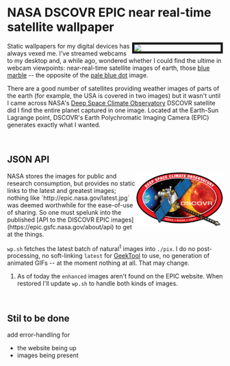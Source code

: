 # NASA DSCOVR EPIC near real-time satellite wallpaper

<img src="./images/dscvr_epic.gif" align="right" width="40%" border="5">

Static wallpapers for my digital devices has always vexed me. I've streamed webcams to my desktop and, a while ago, wondered whether I could find the ultime in webcam viewpoints: near-real-time satellite images of earth, those [blue marble](https://en.wikipedia.org/wiki/The_Blue_Marble) -- the opposite of the [pale blue dot](https://en.wikipedia.org/wiki/Pale_Blue_Dot) image.

There are a good number of satellites providing weather images of parts of the earth (for example, the USA is covered in two images) but it wasn't until I came across NASA's [Deep Space Climate Observatory](https://en.wikipedia.org/wiki/Deep_Space_Climate_Observatory) DSCOVR satellite did I find the entire planet captured in one image. Located at the Earth-Sun Lagrange point, DSCOVR's Earth Polychromatic Imaging Camera (EPIC) generates exactly what I wanted.

<br clear="right">

## JSON API

<img src="./images/DSCOVR-Logo_NOAA_NASA_USAF.png" align="right" width="40%">
NASA stores the images for public and research consumption, but provides no static links to the latest and greatest images; nothing like `http://epic.nasa.gov/latest.jpg` was deemed worthwhile for the ease-of-use of sharing. So one must spelunk into the published [API to the DISCOVR EPIC images](https://epic.gsfc.nasa.gov/about/api) to get at the things.

`wp.sh` fetches the latest batch of natural<sup>1</sup> images into `./pix`. I do no post-processing, no soft-linking `latest` for [GeekTool](https://www.tynsoe.org/v2/geektool/) to use, no generation of animated GIFs -- at the moment nothing at all. That may change.

1. As of today the `enhanced` images aren't found on the EPIC website. When restored I'll update `wp.sh` to handle both kinds of images.

<br clear="right">

## Stil to be done

add error-handling for 

* the website being up
* images being present